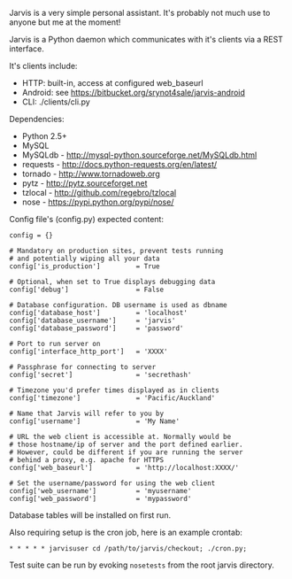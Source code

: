 Jarvis is a very simple personal assistant. It's probably not
much use to anyone but me at the moment!



Jarvis is a Python daemon which communicates with it's clients
via a REST interface.

It's clients include:

- HTTP: built-in, access at configured web_baseurl
- Android: see https://bitbucket.org/srynot4sale/jarvis-android
- CLI: ./clients/cli.py


Dependencies:

- Python 2.5+
- MySQL
- MySQLdb - http://mysql-python.sourceforge.net/MySQLdb.html
- requests - http://docs.python-requests.org/en/latest/
- tornado - http://www.tornadoweb.org
- pytz - http://pytz.sourceforget.net
- tzlocal - http://github.com/regebro/tzlocal
- nose - https://pypi.python.org/pypi/nose/


Config file's (config.py) expected content:

    config = {}

    # Mandatory on production sites, prevent tests running
    # and potentially wiping all your data
    config['is_production']         = True

    # Optional, when set to True displays debugging data
    config['debug']                 = False

    # Database configuration. DB username is used as dbname
    config['database_host']         = 'localhost'
    config['database_username']     = 'jarvis'
    config['database_password']     = 'password'

    # Port to run server on
    config['interface_http_port']   = 'XXXX'

    # Passphrase for connecting to server
    config['secret']                = 'secrethash'

    # Timezone you'd prefer times displayed as in clients
    config['timezone']              = 'Pacific/Auckland'

    # Name that Jarvis will refer to you by
    config['username']              = 'My Name'

    # URL the web client is accessible at. Normally would be
    # those hostname/ip of server and the port defined earlier.
    # However, could be different if you are running the server
    # behind a proxy, e.g. apache for HTTPS
    config['web_baseurl']           = 'http://localhost:XXXX/'

    # Set the username/password for using the web client
    config['web_username']          = 'myusername'
    config['web_password']          = 'mypassword'


Database tables will be installed on first run.

Also requiring setup is the cron job, here is an example crontab:

    * * * * * jarvisuser cd /path/to/jarvis/checkout; ./cron.py;


Test suite can be run by evoking `nosetests` from the root jarvis directory.
